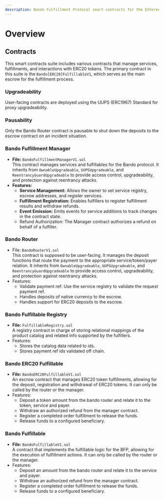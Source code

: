 ```yaml
---
description: Bando Fulfillment Protocol smart contracts for the Ethereum Virtual Machine.
---
```


# Overview

## Contracts

This smart contracts suite includes various contracts that manage services, fulfillments, and interactions with ERC20 tokens. The primary contract in this suite is the `Bando[ERC20]FulfillableV1`, which serves as the main escrow for the fulfillment process.

### Upgradeability

User-facing contracts are deployed using the UUPS (ERC1967) Standard for proxy upgradeability.

### Pausability

Only the Bando Router contract is pausable to shut down the deposits to the escrow contract on an incident situation.

### Bando Fulfillment Manager

* **File:** `BandoFulfillmentManagerV1.sol`\
  This contract manages services and fulfillables for the Bando protocol. It inherits from `OwnableUpgradeable`, `UUPSUpgradeable`, and `ReentrancyGuardUpgradeable` to provide access control, upgradeability, and protection against reentrancy attacks.
* **Features:**
  * **Service Management:** Allows the owner to set service registry, escrow addresses, and register services.
  * **Fulfillment Registration:** Enables fulfillers to register fulfillment results and withdraw refunds.
  * **Event Emission:** Emits events for service additions to track changes in the contract state.
  * Refund Authorization: The Manager contract authorizes a refund on behalf of a fulfiller.

### Bando Router

* File: `BandoRouterV1.sol`\
  This contract is supposed to be user-facing. It manages the deposit functions that route the payment to the appropriate service/token/payer relation. It inherits from `OwnableUpgradeable`, `UUPSUpgradeable`, and `ReentrancyGuardUpgradeable` to provide access control, upgradeability, and protection against reentrancy attacks.
* Features:
  * Validate payment ref: Use the service registry to validate the request payment ref.
  * Handles deposits of native currency to the escrow.
  * Handles support for ERC20 deposits to the escrow.&#x20;

### Bando Fulfillable Registry

* **File:** `FulfillableRegistry.sol`\
  A registry contract in charge of storing relational mappings of the product catalog and related info supported by the fulfillers.
* Features:
  * Stores the catalog data related to ids.
  * Stores  payment ref ids validated off chain.

### Bando ERC20 Fulfillable

* **File:** `BandoERC20FulfillableV1.sol`\
  An escrow contract that manages ERC20 token fulfillments, allowing for the deposit, registration and withdrawal of ERC20 tokens. It can only be called by the router or the manager.
* Features:
  * Deposit a token amount from the bando router and relate it to the token, service and payer.
  * Withdraw an authorized refund from the manager contract.
  * Register a completed order fulfillment to release the funds.
  * Release funds to a configured beneficiary.

### Bando Fulfillable

* **File:** `BandoFulfillableV1.sol`\
  A contract that implements the fulfillable logic for the BFP, allowing for the execution of fulfillment actions. It can only be called by the router or the manager.
* Features:
  * Deposit an amount from the bando router and relate it to the service and payer.
  * Withdraw an authorized refund from the manager contract.
  * Register a completed order fulfillment to release the funds.
  * Release funds to a configured beneficiary.
